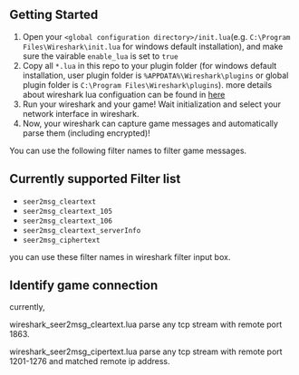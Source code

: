## Getting Started
1. Open your `<global configuration directory>/init.lua`(e.g. `C:\Program Files\Wireshark\init.lua` for windows default installation), and make sure the vairable `enable_lua` is set to `true`
2. Copy all `*.lua` in this repo to your plugin folder (for windows default installation, user plugin folder is `%APPDATA%\Wireshark\plugins` or global plugin folder is `C:\Program Files\Wireshark\plugins`).
   more details about wireshark lua configuation can be found in [here](https://gitlab.com/wireshark/wireshark/-/wikis/Lua#how-lua-fits-into-wireshark)
3. Run your wireshark and your game! Wait initialization and select your network interface in wireshark.
4. Now, your wireshark can capture game messages and automatically parse them (including encrypted)!

You can use the following filter names to filter game messages.

## Currently supported Filter list
+ `seer2msg_cleartext`
+ `seer2msg_cleartext_105`
+ `seer2msg_cleartext_106`
+ `seer2msg_cleartext_serverInfo`
+ `seer2msg_ciphertext`

you can use these filter names in wireshark filter input box.

## Identify game connection

currently,

wireshark_seer2msg_cleartext.lua parse any tcp stream with remote port 1863.

wireshark_seer2msg_cipertext.lua parse any tcp stream with remote port 1201-1276 and matched remote ip address.
